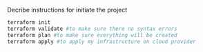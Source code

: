 Decribe instructions for initiate the project
```bash
terraform init 
terraform validate #to make sure there no syntax errors
terraform plan #to make sure everything will be created
terraform apply #to apply my infrastructure on cloud provider 
```
